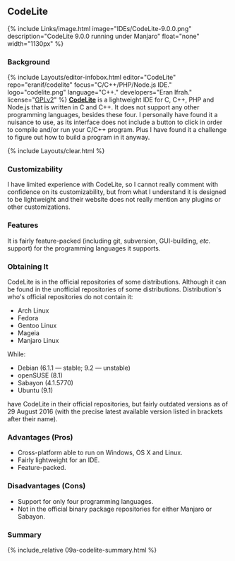 ## CodeLite
{% include Links/image.html image="IDEs/CodeLite-9.0.0.png" description="CodeLite 9.0.0 running under Manjaro" float="none" width="1130px" %}

### Background
{% include Layouts/editor-infobox.html editor="CodeLite" repo="eranif/codelite" focus="C/C++/PHP/Node.js IDE." logo="codelite.png" language="C++." developers="Eran Ifrah." license="<a href='https://github.com/eranif/codelite/blob/master/LICENSE' link='_blank'>GPLv2</a>" %}
[**CodeLite**](http://codelite.org/) is a lightweight IDE for C, C++, PHP and Node.js that is written in C and C++. It does not support any other programming languages, besides these four. I personally have found it a nuisance to use, as its interface does not include a button to click in order to compile and/or run your C/C++ program. Plus I have found it a challenge to figure out how to build a program in it anyway.

{% include Layouts/clear.html %}<br/>

### Customizability
I have limited experience with CodeLite, so I cannot really comment with confidence on its customizability, but from what I understand it is designed to be lightweight and their website does not really mention any plugins or other customizations.

### Features
It is fairly feature-packed (including git, subversion, GUI-building, *etc.* support) for the programming languages it supports.

### Obtaining It
CodeLite is in the official repositories of some distributions. Although it can be found in the unofficial repositories of some distributions. Distribution's who's official repositories do not contain it:

* Arch Linux
* Fedora
* Gentoo Linux
* Mageia
* Manjaro Linux

While:

* Debian (6.1.1 &mdash; stable; 9.2 &mdash; unstable)
* openSUSE (8.1)
* Sabayon (4.1.5770)
* Ubuntu (9.1)

have CodeLite in their official repositories, but fairly outdated versions as of 29 August 2016 (with the precise latest available version listed in brackets after their name).

### Advantages (Pros)
* Cross-platform able to run on Windows, OS X and Linux.
* Fairly lightweight for an IDE.
* Feature-packed.

### Disadvantages (Cons)
* Support for only four programming languages.
* Not in the official binary package repositories for either Manjaro or Sabayon.

### Summary
{% include_relative 09a-codelite-summary.html %}
